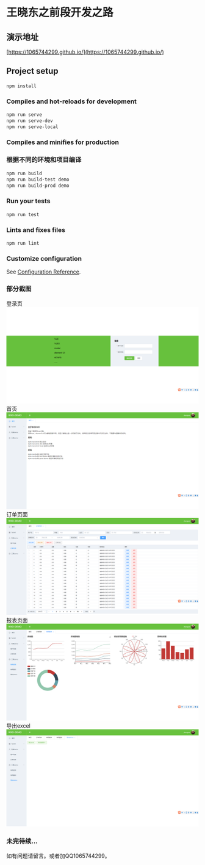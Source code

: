 # 王晓东之前段开发之路

## 演示地址
[https://1065744299.github.io/](https://1065744299.github.io/)

## Project setup
```
npm install
```

### Compiles and hot-reloads for development
```
npm run serve
npm run serve-dev
npm run serve-local
```

### Compiles and minifies for production 
### 根据不同的环境和项目编译
```
npm run build
npm run build-test demo
npm run build-prod demo
```

### Run your tests
```
npm run test
```

### Lints and fixes files
```
npm run lint
```

### Customize configuration
See [Configuration Reference](https://cli.vuejs.org/config/).

### 部分截图
登录页
![Image text](https://github.com/1065744299/opensource/blob/master/src/assets/login.png?raw=true)
首页
![Image text](https://github.com/1065744299/opensource/blob/master/src/assets/main.png?raw=true)
订单页面
![Image text](https://github.com/1065744299/opensource/blob/master/src/assets/order.png?raw=true)
报表页面
![Image text](https://github.com/1065744299/opensource/blob/master/src/assets/echarts.png?raw=true)
导出excel
![Image text](https://github.com/1065744299/opensource/blob/master/src/assets/export.png?raw=true)

### 未完待续...
如有问题请留言。或者加QQ1065744299。